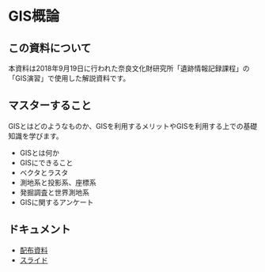 # GIS概論

## この資料について

本資料は2018年9月19日に行われた奈良文化財研究所「遺跡情報記録課程」の「GIS演習」で使用した解説資料です。

## マスターすること

GISとはどのようなものか、GISを利用するメリットやGISを利用する上での基礎知識を学びます。

- GISとは何か
- GISにできること
- ベクタとラスタ
- 測地系と投影系、座標系
- 発掘調査と世界測地系
- GISに関するアンケート

## ドキュメント

- [配布資料](https://github.com/IshiiJunpei/QGISforArcIntroduction/blob/master/01GIS%E6%A6%82%E8%AB%96.pdf)
- [スライド](https://IshiiJunpei.github.io/QGISforArcIntroduction)


